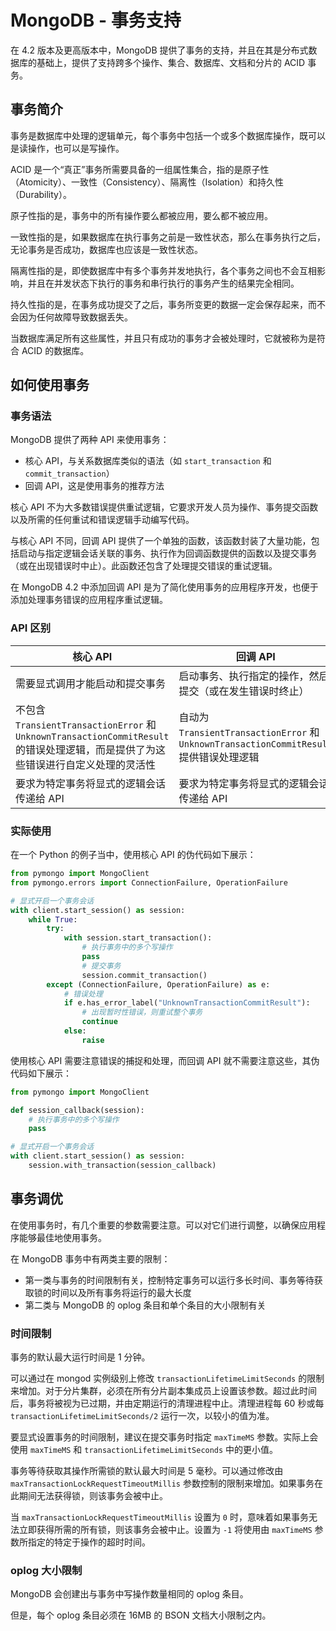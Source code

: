 # MongoDB - 事务支持


在 4.2 版本及更高版本中，MongoDB 提供了事务的支持，并且在其是分布式数据库的基础上，提供了支持跨多个操作、集合、数据库、文档和分片的 ACID 事务。

<!--more-->

## 事务简介

事务是数据库中处理的逻辑单元，每个事务中包括一个或多个数据库操作，既可以是读操作，也可以是写操作。

ACID 是一个“真正”事务所需要具备的一组属性集合，指的是原子性（Atomicity）、一致性（Consistency）、隔离性（Isolation）和持久性（Durability）。

原子性指的是，事务中的所有操作要么都被应用，要么都不被应用。

一致性指的是，如果数据库在执行事务之前是一致性状态，那么在事务执行之后，无论事务是否成功，数据库也应该是一致性状态。

隔离性指的是，即使数据库中有多个事务并发地执行，各个事务之间也不会互相影响，并且在并发状态下执行的事务和串行执行的事务产生的结果完全相同。

持久性指的是，在事务成功提交了之后，事务所变更的数据一定会保存起来，而不会因为任何故障导致数据丢失。

当数据库满足所有这些属性，并且只有成功的事务才会被处理时，它就被称为是符合 ACID 的数据库。

## 如何使用事务

### 事务语法

MongoDB 提供了两种 API 来使用事务：

- 核心 API，与关系数据库类似的语法（如 `start_transaction` 和 `commit_transaction`）
- 回调 API，这是使用事务的推荐方法

核心 API 不为大多数错误提供重试逻辑，它要求开发人员为操作、事务提交函数以及所需的任何重试和错误逻辑手动编写代码。

与核心 API 不同，回调 API 提供了一个单独的函数，该函数封装了大量功能，包括启动与指定逻辑会话关联的事务、执行作为回调函数提供的函数以及提交事务（或在出现错误时中止）。此函数还包含了处理提交错误的重试逻辑。

在 MongoDB 4.2 中添加回调 API 是为了简化使用事务的应用程序开发，也便于添加处理事务错误的应用程序重试逻辑。

### API 区别

|核心 API|回调 API|
|-|-|
|需要显式调用才能启动和提交事务|启动事务、执行指定的操作，然后提交（或在发生错误时终止）|
|不包含 `TransientTransactionError` 和 `UnknownTransactionCommitResult` 的错误处理逻辑，而是提供了为这些错误进行自定义处理的灵活性|自动为 `TransientTransactionError` 和 `UnknownTransactionCommitResult` 提供错误处理逻辑|
|要求为特定事务将显式的逻辑会话传递给 API|要求为特定事务将显式的逻辑会话传递给 API|


### 实际使用

在一个 Python 的例子当中，使用核心 API 的伪代码如下展示：

```python
from pymongo import MongoClient
from pymongo.errors import ConnectionFailure, OperationFailure

# 显式开启一个事务会话
with client.start_session() as session:
    while True:
        try:
            with session.start_transaction():
                # 执行事务中的多个写操作
                pass
                # 提交事务
                session.commit_transaction()
        except (ConnectionFailure, OperationFailure) as e:
            # 错误处理
            if e.has_error_label("UnknownTransactionCommitResult"):
                # 出现暂时性错误，则重试整个事务
                continue
            else:
                raise
```

使用核心 API 需要注意错误的捕捉和处理，而回调 API 就不需要注意这些，其伪代码如下展示：

```python
from pymongo import MongoClient

def session_callback(session):
    # 执行事务中的多个写操作
    pass

# 显式开启一个事务会话
with client.start_session() as session:
    session.with_transaction(session_callback)
```

## 事务调优

在使用事务时，有几个重要的参数需要注意。可以对它们进行调整，以确保应用程序能够最佳地使用事务。

在 MongoDB 事务中有两类主要的限制：

- 第一类与事务的时间限制有关，控制特定事务可以运行多长时间、事务等待获取锁的时间以及所有事务将运行的最大长度
- 第二类与 MongoDB 的 oplog 条目和单个条目的大小限制有关

### 时间限制

事务的默认最大运行时间是 1 分钟。

可以通过在 mongod 实例级别上修改 `transactionLifetimeLimitSeconds` 的限制来增加。对于分片集群，必须在所有分片副本集成员上设置该参数。超过此时间后，事务将被视为已过期，并由定期运行的清理进程中止。清理进程每 60 秒或每 `transactionLifetimeLimitSeconds/2` 运行一次，以较小的值为准。

要显式设置事务的时间限制，建议在提交事务时指定 `maxTimeMS` 参数。实际上会使用 `maxTimeMS` 和 `transactionLifetimeLimitSeconds` 中的更小值。

事务等待获取其操作所需锁的默认最大时间是 5 毫秒。可以通过修改由 `maxTransactionLockRequestTimeoutMillis` 参数控制的限制来增加。如果事务在此期间无法获得锁，则该事务会被中止。

当 `maxTransactionLockRequestTimeoutMillis` 设置为 `0` 时，意味着如果事务无法立即获得所需的所有锁，则该事务会被中止。设置为 `-1` 将使用由 `maxTimeMS` 参数所指定的特定于操作的超时时间。

### oplog 大小限制

MongoDB 会创建出与事务中写操作数量相同的 oplog 条目。

但是，每个 oplog 条目必须在 16MB 的 BSON 文档大小限制之内。

